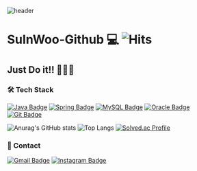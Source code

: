 ![header](https://capsule-render.vercel.app/api?type=slice&color=auto&height=300&section=header&text=SuIn%20render&fontSize=90)

# SuInWoo-Github 💻  ![Hits](https://hits.seeyoufarm.com/api/count/incr/badge.svg?url=https%3A%2F%2Fgithub.com%2FSuInWoo&count_bg=%23E3CC35&title_bg=%23DF5B5B&icon=&icon_color=%23E7E7E7&title=hits&edge_flat=false)
## Just Do it!! 🚴🚴🚴

### 🛠 Tech Stack 

[![Java Badge](https://img.shields.io/badge/-Java-%23ff5545?style=flat-square&logo=Java&logoColor=white)](https://devdocs.programmers.co.kr/references/java/docs/api/index.html?overview-summary.html) [![Spring Badge](https://img.shields.io/badge/-Spring-green?style=flat-square&logo=Spring&logoColor=white)](https://spring.io/) [![MySQL Badge](https://img.shields.io/badge/-MySQL-%234479A1?style=flat-square&logo=MySQL&logoColor=white)](https://dev.mysql.com/doc/) [![Oracle Badge](https://img.shields.io/badge/-oracle-%23F80000?style=flat-square&logo=Oracle&logoColor=white)](https://www.oracle.com/kr/) [![Git Badge](https://img.shields.io/badge/-Git-%23F05032?style=flat-square&logo=Git&logoColor=white)](https://git-scm.com/doc)

![Anurag's GitHub stats](https://github-readme-stats-sigma-five.vercel.app/api?username=SuInWoo&show_icons=true&theme=onedark) ![Top Langs](https://github-readme-stats-sigma-five.vercel.app/api/top-langs/?username=SuInWoo&layout=compact)
[![Solved.ac Profile](http://mazassumnida.wtf/api/v2/generate_badge?boj=wbo1026)](https://solved.ac/profile/wbo1026)

### 📱 Contact 
[![Gmail Badge](https://img.shields.io/badge/Gmail-d14836?style=flat-square&logo=Gmail&logoColor=white&link=mailto:wbo1026@naver.com)](mailto:wbo1026@naver.com) [![Instagram Badge](https://img.shields.io/badge/-Instagram-%23E4405F?style=flat-square&logo=Instagram&logoColor=white)](https://www.instagram.com/suiin_._/)
